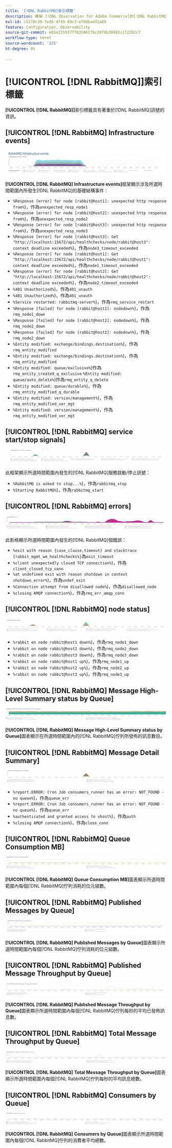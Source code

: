 ```yaml
---
title: '[!DNL RabbitMQ]索引標籤'
description: 瞭解 [!DNL Observation for Adobe Commerce]的[!DNL RabbitMQ]標籤。
exl-id: c5370c30-fed8-4f45-89c3-ef0d6ad41a89
feature: Configuration, Observability
source-git-commit: e83e2359377f03506178c28f8b30993c172282c7
workflow-type: tm+mt
source-wordcount: '225'
ht-degree: 0%

---
```


# [!UICONTROL [!DNL RabbitMQ]]索引標籤

**[!UICONTROL [!DNL RabbitMQ]]**&#x200B;索引標籤具有著重於[!DNL RabbitMQ]訊號的資訊。

## [!UICONTROL [!DNL RabbitMQ] Infrastructure events]

![[!DNL RabbitMQ]基礎結構事件](../../assets/tools/observation-for-adobe-commerce/rabbitmq-tab-1.jpeg)

**[!UICONTROL [!DNL RabbitMQ] Infrastructure events]**&#x200B;框架顯示涉及所選時間範圍內所發生[!DNL RabbitMQ]的基礎結構事件：

* `%Response [error] for node [rabbit@host1]: unexpected http response from%`)，作為`unexpected_resp_node1`
* `%Response [error] for node [rabbit@host2]: unexpected http response from%`)，作為`unexpected_resp_node2`
* `%Response [error] for node [rabbit@host3]: unexpected http response from%`)，作為`unexpected_resp_node3`
* `%Response [error] for node [rabbit@host3]: Get "http://localhost:15672/api/healthchecks/node/rabbit@host3": context deadline exceeded%`)，作為`node3_timeout_exceeded`
* `%Response [error] for node [rabbit@host1]: Get "http://localhost:15672/api/healthchecks/node/rabbit@host1": context deadline exceeded%`)，作為`node1_timeout_exceeded`
* `%Response [error] for node [rabbit@host2]: Get "http://localhost:15672/api/healthchecks/node/rabbit@host2": context deadline exceeded%`)，作為`node2_timeout_exceeded`
* `%401 Unauthorized%`)，作為`401_unauth`
* `%401 Unauthorized%`)，作為`401_unauth`
* `%Service restarted: rabbitmq-server%`)，作為`rmq_service_restart`
* `%Response [failed] for node [rabbit@host1]: nodedown%`)，作為`rmq_node1_down`
* `%Response [failed] for node [rabbit@host2]: nodedown%`)，作為`rmq_node2_down`
* `%Response [failed] for node [rabbit@host2]: nodedown%`)，作為`rmq_node2_down`
* `%Entity modified: exchange/bindings.destination%`)，作為`rmq_entity_modified`
* `%Entity modified: exchange/bindings.destination%`)，作為`rmq_entity_modified`
* `%Entity modified: queue/exclusive%`)作為`rmq_entity_created_q_exclusive` `%Entity modified: queue/auto_delete%`)作為`rmq_entity_q_delete`
* `%Entity modified: queue/durable%`)，作為`rmq_entity_modified_q_durable`
* `%Entity modified: version/management%`)，作為`rmq_entity_modified_ver_mgt`
* `%Entity modified: version/management%`)，作為`rmq_entity_modified_ver_mgt`

## [!UICONTROL [!DNL RabbitMQ] service start/stop signals]

![[!DNL RabbitMQ]服務啟動/停止訊號](../../assets/tools/observation-for-adobe-commerce/rabbitmq-tab-2.jpeg)

此框架顯示所選時間範圍內發生的[!DNL RabbitMQ]服務啟動/停止訊號：

* `%RabbitMQ is asked to stop...%`)，作為`rabbitmq_stop`
* `%Starting RabbitMQ%`)，作為`rabbitmq_start`

## [!UICONTROL [!DNL RabbitMQ] errors]

![[!DNL RabbitMQ]個錯誤](../../assets/tools/observation-for-adobe-commerce/rabbitmq-tab-3.jpeg)

此影格顯示所選時間範圍內發生的[!DNL RabbitMQ]個錯誤：

* `%exit with reason {case_clause,timeout} and stacktrace {rabbit_mgmt_wm_healthchecks%}`為`exit_timeout`
* `%client unexpectedly closed TCP connection%`)，作為`client_closed_tcp_conn`
* `%at undefined exit with reason shutdown in context shutdown_error%`)，作為`undef_exit`
* `%Connection attempt from disallowed node%`)，作為`disallowed_node`
* `%closing AMQP connection%`)，作為`rmq_err_amqp_conn`

## [!UICONTROL [!DNL RabbitMQ] node status]

![[!DNL RabbitMQ]節點狀態](../../assets/tools/observation-for-adobe-commerce/rabbitmq-tab-4.jpeg)

* `%rabbit on node rabbit@host1 down%`)，作為`rmq_node1_down`
* `%rabbit on node rabbit@host2 down%`)，作為`rmq_node2_down`
* `%rabbit on node rabbit@host3 down%`)，作為`rmq_node3_down`
* `%rabbit on node rabbit@host1 up%`)，作為`rmq_node1_up`
* `%rabbit on node rabbit@host2 up%`)，作為`rmq_node2_up`
* `%rabbit on node rabbit@host3 up%`)，作為`rmq_node3_up`

## [!UICONTROL [!DNL RabbitMQ] Message High-Level Summary status by Queue]

![[!DNL RabbitMQ]訊息高階摘要狀態（依佇列）](../../assets/tools/observation-for-adobe-commerce/rabbitmq-tab-5.jpeg)

**[!UICONTROL [!DNL RabbitMQ] Message High-Level Summary status by Queue]**&#x200B;圖表顯示在所選時間範圍內的[!DNL RabbitMQ]佇列所發佈的訊息數目。

## [!UICONTROL [!DNL RabbitMQ] Message Detail Summary]

![[!DNL RabbitMQ]訊息詳細資料摘要](../../assets/tools/observation-for-adobe-commerce/rabbitmq-tab-6.jpeg)

* `%report.ERROR: Cron Job consumers_runner has an error: NOT_FOUND - no queue%`)，作為`queue_err`
* `%report.ERROR: Cron Job consumers_runner has an error: NOT_FOUND - no queue%`)，作為`queue_err`
* `%authenticated and granted access to vhost%`)，作為`auth`
* `%closing AMQP connection%`)，作為`close_conn`

## [!UICONTROL [!DNL RabbitMQ] Queue Consumption MB]

![[!DNL RabbitMQ]佇列耗用量MB](../../assets/tools/observation-for-adobe-commerce/rabbitmq-tab-7.jpeg)

**[!UICONTROL [!DNL RabbitMQ] Queue Consumption MB]**&#x200B;圖表顯示所選時間範圍內每個[!DNL RabbitMQ]佇列消耗的位元組數。

## [!UICONTROL [!DNL RabbitMQ] Published Messages by Queue]

![[!DNL RabbitMQ]個已發佈訊息（依佇列）](../../assets/tools/observation-for-adobe-commerce/rabbitmq-tab-8.jpeg)

**[!UICONTROL [!DNL RabbitMQ] Published Messages by Queue]**&#x200B;圖表顯示所選時間範圍內每個[!DNL RabbitMQ]佇列消耗的位元組數。

## [!UICONTROL [!DNL RabbitMQ] Published Message Throughput by Queue]

![[!DNL RabbitMQ]已發佈訊息輸送量（依佇列）](../../assets/tools/observation-for-adobe-commerce/rabbitmq-tab-9.jpeg)

**[!UICONTROL [!DNL RabbitMQ] Published Message Throughput by Queue]**&#x200B;圖表顯示所選時間範圍內每個[!DNL RabbitMQ]佇列每秒的平均已發佈訊息數。

## [!UICONTROL [!DNL RabbitMQ] Total Message Throughput by Queue]

![[!DNL RabbitMQ]依佇列的訊息總輸送量](../../assets/tools/observation-for-adobe-commerce/rabbitmq-tab-10.jpeg)

**[!UICONTROL [!DNL RabbitMQ] Total Message Throughput by Queue]**&#x200B;圖表顯示所選時間範圍內每個[!DNL RabbitMQ]佇列每秒的平均訊息總數。

## [!UICONTROL [!DNL RabbitMQ] Consumers by Queue]

![[!DNL RabbitMQ]個使用者（依佇列）](../../assets/tools/observation-for-adobe-commerce/rabbitmq-tab-11.jpeg)

**[!UICONTROL [!DNL RabbitMQ] Consumers by Queue]**&#x200B;圖表顯示所選時間範圍內每個[!DNL RabbitMQ]佇列的消費者平均總數。
